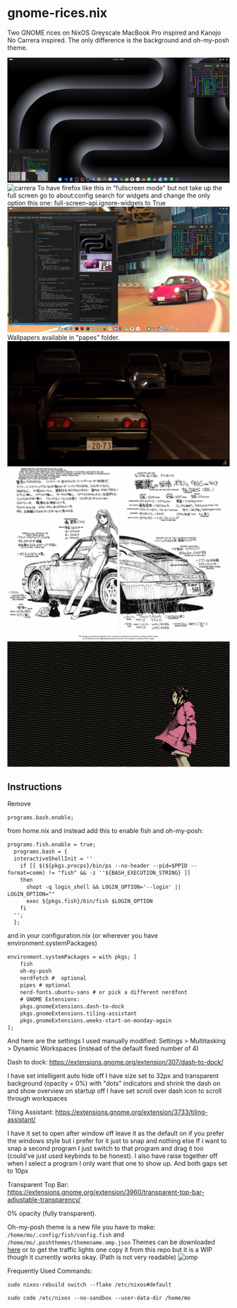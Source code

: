 # gnome-rices.nix
Two GNOME rices on NixOS Greyscale MacBook Pro inspired and Kanojo No Carrera inspired. The only difference is the background and oh-my-posh theme.

![mbp](scrots/mbp.png)
![carrera](scrots/carrera.png)
To have firefox like this in "fullscreen mode" but not take up the full screen go to
about:config search for widgets and change the only option this one:
full-screen-api.ignore-widgets 
to True
![carrera2](scrots/carrera2.png)
Wallpapers available in "papes" folder.
![cat](papes/cat.jpg)
![kanojo_no_carrera](papes/kanojo_no_carrera.jpg)
![lain](papes/lain.png)

## Instructions

Remove 

```
programs.bash.enable;
``` 
from home.nix and instead add this to enable fish and oh-my-posh:

```
programs.fish.enable = true;
  programs.bash = {
  interactiveShellInit = ''
    if [[ $(${pkgs.procps}/bin/ps --no-header --pid=$PPID --format=comm) != "fish" && -z ''${BASH_EXECUTION_STRING} ]]
    then
      shopt -q login_shell && LOGIN_OPTION='--login' || LOGIN_OPTION=""
      exec ${pkgs.fish}/bin/fish $LOGIN_OPTION
    fi
  '';
  };
``` 

and in your configuration.nix (or wherever you have environment.systemPackages) 
```
environment.systemPackages = with pkgs; [
    fish
    oh-my-posh
    nerdfetch #  optional
    pipes # optional
    nerd-fonts.ubuntu-sans # or pick a different nerdfont
    # GNOME Extensions:
    pkgs.gnomeExtensions.dash-to-dock
    pkgs.gnomeExtensions.tiling-assistant
    pkgs.gnomeExtensions.weeks-start-on-monday-again
];
```
And here are the settings I used manually modified:
Settings > Multitasking > Dynamic Workspaces (instead of the default fixed number of 4)

Dash to dock: https://extensions.gnome.org/extension/307/dash-to-dock/

I have set intelligent auto hide off
I have size set to 32px and transparent background (opacity = 0%) with "dots" indicators and shrink the dash on and show overview on startup off
I have set scroll over dash icon to scroll through workspaces

Tiling Assistant: https://extensions.gnome.org/extension/3733/tiling-assistant/

I have it set to open after window off leave it as the default on if you prefer the windows style but i prefer for it just to snap and nothing else If i want to snap a second program I just switch to that program and drag it too (could've just used keybinds to be honest). I also have raise together off when I select a program I only want that one to show up. And both gaps set to 10px

Transparent Top Bar: https://extensions.gnome.org/extension/3960/transparent-top-bar-adjustable-transparency/

0% opacity (fully transparent).


Oh-my-posh theme is a new file you have to make:
```/home/mo/.config/fish/config.fish```
and
```/home/mo/.poshthemes/themename.omp.json```
Themes can be downloaded [here](https://ohmyposh.dev/docs/themes) or to get the traffic lights one copy it from this repo but it is a WIP though it currently works okay. (Path is not very readable)
![omp](scrots/omp.png)

Frequently Used Commands:
```
sudo nixos-rebuild switch --flake /etc/nixos#default
```
```
sudo code /etc/nixos --no-sandbox --user-data-dir /home/mo
```



